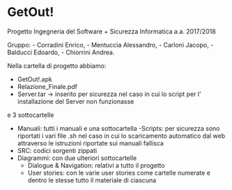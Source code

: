 # GetOut!

Progetto Ingegneria del Software + Sicurezza Informatica a.a. 2017/2018 

Gruppo: 
	- Corradini Enrico, 
	- Mentuccia Alessandro, 
	- Carloni Jacopo, 
	- Balducci Edoardo, 
	- Chiorrini Andrea.

Nella cartella di progetto abbiamo:

- GetOut!.apk
- Relazione_Finale.pdf
- Server.tar -> inserito per sicurezza nel caso in cui lo script
		per l' installazione del Server non funzionasse

e 3 sottocartelle

- Manuali: tutti i manuali e una sottocartella
	-Scripts: per sicurezza sono riportati i vari file .sh nel caso in 
		  cui lo scaricamento automatico dal web attraverso le 
		  istruzioni riportate sui manuali fallisca
- SRC: codici sorgenti zippati
- Diagrammi: con due ulteriori sottocartelle
	- Dialogue & Navigation: relativi a tutto il progetto
	- User stories: con le varie user stories come cartelle numerate
			e dentro le stesse tutto il materiale di ciascuna


